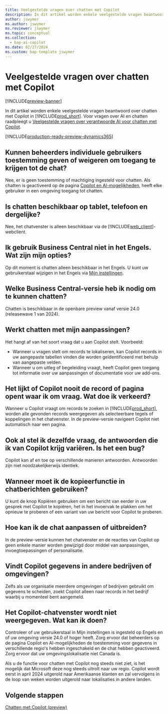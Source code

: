 ```yaml
---
title: Veelgestelde vragen over chatten met Copilot
description: In dit artikel worden enkele veelgestelde vragen beantwoord over chatten met Copilot in Business Central.
author: jswymer
ms.author: jswymer
ms.reviewer: jswymer
ms.topic: conceptual
ms.collection:
  - bap-ai-copilot
ms.date: 02/27/2024
ms.custom: bap-template jswymer
---
```

# <a name="chat-with-copilot-faq"></a>Veelgestelde vragen over chatten met Copilot

[!INCLUDE[preview-banner](includes/preview-banner.md)]

In dit artikel worden enkele veelgestelde vragen beantwoord over chatten met Copilot in [!INCLUDE[prod_short](includes/prod_short.md)]. Voor vragen over AI en chatten raadpleegt u [Veelgestelde vragen over verantwoorde AI voor chatten met Copilot](faqs-chat-with-copilot.md).

[!INCLUDE[production-ready-preview-dynamics365](includes/production-ready-preview-dynamics365.md)]

## <a name="can-admins-grant-or-deny-permission-to-individual-users-to-get-access-to-chat"></a>Kunnen beheerders individuele gebruikers toestemming geven of weigeren om toegang te krijgen tot de chat?

Nee, er is geen toestemming of machtiging ingesteld voor chatten. Als chatten is geactiveerd op de pagina [Copilot en AI-mogelijkheden](enable-ai.md), heeft elke gebruiker in een omgeving toegang tot chatten.
 
## <a name="is-chat-available-on-tablet-phone-or-other-form-factors"></a>Is chatten beschikbaar op tablet, telefoon en dergelijke?

Nee, het chatvenster is alleen beschikbaar via de [!INCLUDE[web_client](includes/web_client.md)]-webclient.

## <a name="i-dont-use-business-central-in-english-what-are-my-options"></a>Ik gebruik Business Central niet in het Engels. Wat zijn mijn opties?

Op dit moment is chatten alleen beschikbaar in het Engels. U kunt uw gebruikerstaal wijzigen in het Engels via [Mijn instellingen](ui-change-basic-settings.md#language).

## <a name="which-business-central-version-do-i-need-to-experience-chat"></a>Welke Business Central-versie heb ik nodig om te kunnen chatten?

Chatten is beschikbaar in de openbare preview vanaf versie 24.0 (releasewave 1 van 2024).

## <a name="does-chat-work-with-my-customizations"></a>Werkt chatten met mijn aanpassingen?

Het hangt af van het soort vraag dat u aan Copilot stelt. Voorbeeld:

- Wanneer u vragen stelt om records te lokaliseren, kan Copilot records in uw aangepaste tabellen vinden die worden geïdentificeerd met behulp van aangepaste velden.
- Wanneer u om uitleg of begeleiding vraagt, heeft Copilot geen toegang tot informatie over uw aanpassingen of documentatie voor uw add-ons.

## <a name="copilot-never-seems-to-open-the-record-or-page-i-asked-for-what-am-i-doing-wrong"></a>Het lijkt of Copilot nooit de record of pagina opent waar ik om vraag. Wat doe ik verkeerd?

Wanneer u Copilot vraagt om records te zoeken in [!INCLUDE[prod_short](includes/prod_short.md)], worden alle gevonden records weergegeven als selecteerbare tegels of koppelingen in het chatvenster. In de preview-versie navigeert Copilot niet automatisch naar een pagina.

## <a name="the-answers-i-get-from-copilot-vary-even-though-i-ask-the-same-question-is-it-a-bug"></a>Ook al stel ik dezelfde vraag, de antwoorden die ik van Copilot krijg variëren. Is het een bug?

Copilot kan af en toe op verschillende manieren antwoorden. Antwoorden zijn niet noodzakelijkerwijs identiek.

## <a name="when-should-i-use-the-copy-function-on-chat-messages"></a>Wanneer moet ik de kopieerfunctie in chatberichten gebruiken?

U kunt de knop Kopiëren gebruiken om een bericht van eerder in uw gesprek met Copilot te kopiëren, het in het invoervak ​​te plakken om het opnieuw te proberen of een variant van uw bericht voor Copilot te proberen.

## <a name="how-do-i-customize-or-extend-chat"></a>Hoe kan ik de chat aanpassen of uitbreiden?

In de preview-versie kunnen het chatvenster en de reacties van Copilot op geen enkele manier worden gewijzigd door middel van aanpassingen, invoegtoepassingen of personalisatie.

## <a name="does-copilot-find-data-in-other-companies-or-environments"></a>Vindt Copilot gegevens in andere bedrijven of omgevingen?

Zelfs als uw organisatie meerdere omgevingen of bedrijven gebruikt om gegevens te scheiden, zoekt Copilot alleen naar records in het bedrijf waarbij u momenteel bent aangemeld.

## <a name="the-copilot-chat-pane-doesnt-show-what-can-i-do"></a>Het Copilot-chatvenster wordt niet weergegeven. Wat kan ik doen?

Controleer of uw gebruikerstaal in Mijn instellingen is ingesteld op Engels en of uw omgeving versie 24.0 of hoger heeft. Zorg ervoor dat beheerders op de pagina Copilot en AI-mogelijkheden de toestemming voor gegevens in verschillende regio's hebben ingeschakeld en de chat hebben geactiveerd. Zorg ervoor dat uw omgevingslokalisatie niet Canada is.

Als u de functie voor chatten met Copilot nog steeds niet ziet, is het mogelijk dat Microsoft deze nog steeds uitrolt naar uw regio. Copilot wordt eerst in april 2024 uitgerold naar Amerikaanse klanten en zal vervolgens in de loop van weken worden uitgerold naar lokalisaties in andere landen.

## <a name="next-steps"></a>Volgende stappen

[Chatten met Copilot (preview)](chat-with-copilot.md)
